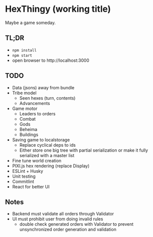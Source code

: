 # HexThingy (working title)

Maybe a game someday.

## TL;DR

- `npm install`
- `npm start`
- open browser to http://localhost:3000

## TODO

- Data (jsons) away from bundle
- Tribe model
  - Seen hexes (turn, contents)
  - Advancements
- Game motor
  - Leaders to orders
  - Combat
  - Gods
  - Beheima
  - Buildings
- Saving game to localstorage
  - Replace cyclical deps to ids
  - Either store one big tree with partial serialization or make it fully serialized with a master list
- Fine tune world creation
- PIXI.js hex rendering (replace Display)
- ESLint + Husky
- Unit testing
- Commitlint
- React for better UI

## Notes

- Backend must validate all orders through Validator
- UI must prohibit user from doing invalid rules
  - double check generated orders with Validator to prevent unsynchronized order generation and validation
